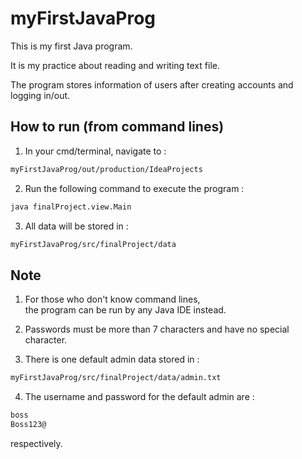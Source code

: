 # myFirstJavaProg
This is my first Java program.

It is my practice about reading and writing text file.

The program stores information of users after creating accounts and logging in/out.

## How to run (from command lines)

1. In your cmd/terminal, navigate to :

```bash
myFirstJavaProg/out/production/IdeaProjects
```

2. Run the following command to execute the program :

```bash
java finalProject.view.Main
```

3. All data will be stored in :

```bash
myFirstJavaProg/src/finalProject/data
```

## Note

1. For those who don't know command lines,  
the program can be run by any Java IDE instead.

2. Passwords must be more than 7 characters and have no special character.

3. There is one default admin data stored in :

```bash
myFirstJavaProg/src/finalProject/data/admin.txt
```

4. The username and password for the default admin are :

```bash
boss
Boss123@
```
respectively.
